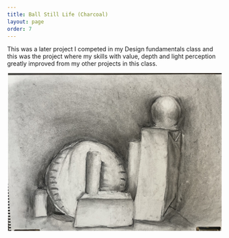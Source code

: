 ```yaml
---
title: Ball Still Life (Charcoal)
layout: page
order: 7
---
```


This was a later project I competed in my Design fundamentals class and this was the project where my skills with 
value, depth and light perception greatly improved from my other projects in this class.
<div align="center">
    <img src="/assets/images/Ball.jpg" width = 500>
</div>